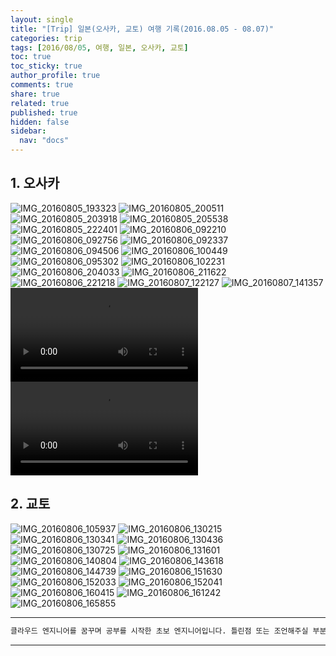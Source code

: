 ```yaml
---
layout: single
title: "[Trip] 일본(오사카, 교토) 여행 기록(2016.08.05 - 08.07)"
categories: trip
tags: [2016/08/05, 여행, 일본, 오사카, 교토]
toc: true
toc_sticky: true
author_profile: true
comments: true
share: true
related: true
published: true
hidden: false
sidebar:
  nav: "docs"
---
```


## 1. 오사카

![IMG_20160805_193323](https://user-images.githubusercontent.com/124491456/226154628-077ec75f-e190-497c-ba11-c20acafd29a2.jpg)
![IMG_20160805_200511](https://user-images.githubusercontent.com/124491456/226154629-ca9fbb18-4717-4476-a4bc-3c406af5ff79.jpg)
![IMG_20160805_203918](https://user-images.githubusercontent.com/124491456/226154644-a77f08ce-2b08-458f-b946-fe7395d2b3e8.jpg)
![IMG_20160805_205538](https://user-images.githubusercontent.com/124491456/226154650-1366dd6e-f87e-4174-85b3-498b15bbca2b.jpg)
![IMG_20160805_222401](https://user-images.githubusercontent.com/124491456/226154655-4f228c54-3fbc-4ae4-aa46-69f911f002a0.jpg)
![IMG_20160806_092210](https://user-images.githubusercontent.com/124491456/226154668-42cef7e9-ffc6-43f7-b34b-b3531a5855fb.jpg)
![IMG_20160806_092756](https://user-images.githubusercontent.com/124491456/226154674-8634bf64-d6bf-473c-a126-eac74fc3691a.jpg)
![IMG_20160806_092337](https://user-images.githubusercontent.com/124491456/226154677-851c007e-cabc-424b-98d2-574e40532ab9.jpg)
![IMG_20160806_094506](https://user-images.githubusercontent.com/124491456/226154680-829bc623-2136-40bd-bf68-1a15e20dcb8a.jpg)
![IMG_20160806_100449](https://user-images.githubusercontent.com/124491456/226154684-a41b68b5-b157-4900-990d-b0d2f36d8879.jpg)
![IMG_20160806_095302](https://user-images.githubusercontent.com/124491456/226154689-21813877-bed2-4f89-91b3-372e372aa1df.jpg)
![IMG_20160806_102231](https://user-images.githubusercontent.com/124491456/226154695-f1f27cf3-d4af-4ab4-9913-751a9c0d68ed.jpg)
![IMG_20160806_204033](https://user-images.githubusercontent.com/124491456/226154716-4cbf289b-9268-4401-a291-d7db00c3cd36.jpg)
![IMG_20160806_211622](https://user-images.githubusercontent.com/124491456/226154718-a1148b87-f5ee-45f5-be94-46aede27068e.jpg)
![IMG_20160806_221218](https://user-images.githubusercontent.com/124491456/226154726-58b51815-b51f-43b5-81c4-92d93696e8f4.jpg)
![IMG_20160807_122127](https://user-images.githubusercontent.com/124491456/226154729-4a961331-aac8-4863-b73f-5a1a55948ca8.jpg)
![IMG_20160807_141357](https://user-images.githubusercontent.com/124491456/226154732-a77e1615-c65a-4040-a98b-87f0826a58ff.jpg)
<video src="https://user-images.githubusercontent.com/124491456/226154983-73363d87-d80a-49d1-9122-4bea617f00b8.mp4" controls="controls" style="max-width: 530px;">
</video>
<video src="https://user-images.githubusercontent.com/124491456/226155336-d7d9863d-ce9f-47e5-b118-cd85d0e816e3.mp4" controls="controls" style="max-width: 530px;">
</video>

## 2. 교토

![IMG_20160806_105937](https://user-images.githubusercontent.com/124491456/226154494-f323f94a-52e3-4ae4-89f0-7235b9d3220c.jpg)
![IMG_20160806_130215](https://user-images.githubusercontent.com/124491456/226154499-01a7810e-f990-4b01-892a-f73084abfda9.jpg)
![IMG_20160806_130341](https://user-images.githubusercontent.com/124491456/226154501-d0b528e8-243a-41f9-a2fd-a717126b0da7.jpg)
![IMG_20160806_130436](https://user-images.githubusercontent.com/124491456/226154503-54156dba-36ad-49d8-a130-00ca3031c136.jpg)
![IMG_20160806_130725](https://user-images.githubusercontent.com/124491456/226154517-e74a3c66-1d80-466e-adbc-674cdef220be.jpg)
![IMG_20160806_131601](https://user-images.githubusercontent.com/124491456/226154529-9960d111-4143-4219-9f44-e136edbd1b1e.jpg)
![IMG_20160806_140804](https://user-images.githubusercontent.com/124491456/226154533-d3bc3e36-2b00-4ad9-b203-395d22f91d1b.jpg)
![IMG_20160806_143618](https://user-images.githubusercontent.com/124491456/226154545-17cf5c2c-91f4-47ac-835b-94b62332b4a9.jpg)
![IMG_20160806_144739](https://user-images.githubusercontent.com/124491456/226154550-ead37231-564c-4867-b5ee-7b85a1d7fa54.jpg)
![IMG_20160806_151630](https://user-images.githubusercontent.com/124491456/226154580-e5e7fc4b-77c7-4a5f-971d-071b1b80dc01.jpg)
![IMG_20160806_152033](https://user-images.githubusercontent.com/124491456/226154585-5e565a8a-4098-4975-b8c7-7787e7055475.jpg)
![IMG_20160806_152041](https://user-images.githubusercontent.com/124491456/226154586-1ba57e2f-cfb2-4998-993f-df849989b0e6.jpg)
![IMG_20160806_160415](https://user-images.githubusercontent.com/124491456/226154593-3b583ef6-4640-4c0f-bef9-bad9495b5b59.jpg)
![IMG_20160806_161242](https://user-images.githubusercontent.com/124491456/226154597-ae54aec0-7d53-420e-92de-e7546263ba29.jpg)
![IMG_20160806_165855](https://user-images.githubusercontent.com/124491456/226154600-b36924ca-12d8-4e77-bc23-8d5495761053.jpg)

---

```bash
클라우드 엔지니어를 꿈꾸며 공부를 시작한 초보 엔지니어입니다. 틀린점 또는 조언해주실 부분이 있으시면 친절하게 댓글 부탁드립니다. 방문해 주셔서 감사합니다 :)
```

---
